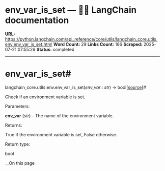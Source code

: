 # env_var_is_set — 🦜🔗 LangChain  documentation

**URL:** https://python.langchain.com/api_reference/core/utils/langchain_core.utils.env.env_var_is_set.html
**Word Count:** 29
**Links Count:** 166
**Scraped:** 2025-07-21 07:55:26
**Status:** completed

---

# env\_var\_is\_set\#

langchain\_core.utils.env.env\_var\_is\_set\(_env\_var : str_\) → bool[\[source\]](https://python.langchain.com/api_reference/_modules/langchain_core/utils/env.html#env_var_is_set)\#     

Check if an environment variable is set.

Parameters:     

**env\_var** \(_str_\) – The name of the environment variable.

Returns:     

True if the environment variable is set, False otherwise.

Return type:     

bool

__On this page